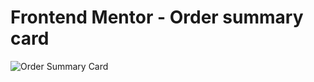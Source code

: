 # Frontend Mentor - Order summary card

![Order Summary Card](https://user-images.githubusercontent.com/15197958/186661420-67c7fb71-1d50-47ab-bdb2-81eb2c0eec14.png)
